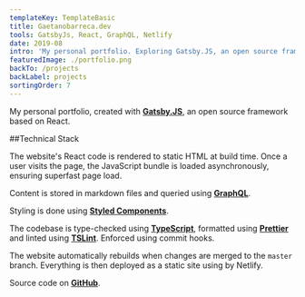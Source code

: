 ```yaml
---
templateKey: TemplateBasic
title: Gaetanobarreca.dev
tools: GatsbyJs, React, GraphQL, Netlify
date: 2019-08
intro: 'My personal portfolio. Exploring Gatsby.JS, an open source framework based on React.'
featuredImage: ./portfolio.png
backTo: /projects
backLabel: projects
sortingOrder: 7
---
```


My personal portfolio, created with <a href="https://www.gatsbyjs.org/" target="_blank"><strong>Gatsby.JS</strong></a>, an open source framework based on React.

##Technical Stack

The website's React code is rendered to static HTML at build time. Once a user visits the page, the JavaScript bundle is loaded asynchronously, ensuring superfast page load.

Content is stored in markdown files and queried using [**GraphQL**](https://graphql.org/).

Styling is done using [**Styled Components**](https://www.styled-components.com).

The codebase is type-checked using [**TypeScript**](https://www.typescriptlang.org/), formatted using [**Prettier**](https://github.com/prettier/prettier) and linted using [**TSLint**](https://palantir.github.io/tslint/). Enforced using commit hooks.

The website automatically rebuilds when changes are merged to the `master` branch. Everything is then deployed as a static site using by Netlify.

Source code on <a href="https://github.com/gaebar/gaetanobarreca.dev" target="_blank"><strong>GitHub</strong></a>.
